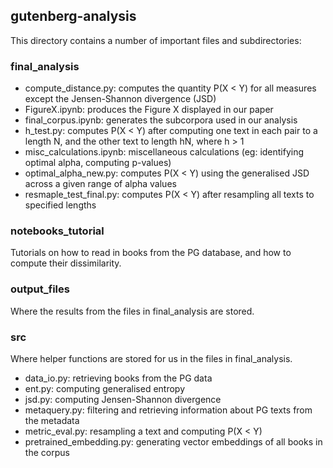 ## gutenberg-analysis

This directory contains a number of important files and subdirectories:

### final_analysis
- compute_distance.py: computes the quantity P(X < Y) for all measures except the Jensen-Shannon divergence (JSD)
- FigureX.ipynb: produces the Figure X displayed in our paper
- final_corpus.ipynb: generates the subcorpora used in our analysis
- h_test.py: computes P(X < Y) after computing one text in each pair to a length N, and the other text to length hN, where h > 1
- misc_calculations.ipynb: miscellaneous calculations (eg: identifying optimal alpha, computing p-values)
- optimal_alpha_new.py: computes P(X < Y) using the generalised JSD across a given range of alpha values
- resmaple_test_final.py: computes P(X < Y) after resampling all texts to specified 
lengths

### notebooks_tutorial
Tutorials on how to read in books from the PG database, and how to compute their dissimilarity.

### output_files
Where the results from the files in final_analysis are stored.

### src
Where helper functions are stored for us in the files in final_analysis.
- data_io.py: retrieving books from the PG data
- ent.py: computing generalised entropy
- jsd.py: computing Jensen-Shannon divergence
- metaquery.py: filtering and retrieving information about PG texts from the metadata
- metric_eval.py: resampling a text and computing P(X < Y)
- pretrained_embedding.py: generating vector embeddings of all books in the corpus